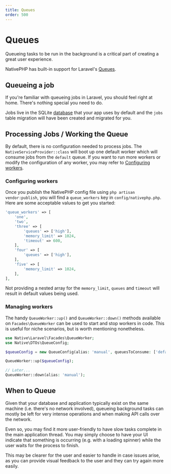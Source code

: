 ```yaml
---
title: Queues
order: 500
---
```

# Queues

Queueing tasks to be run in the background is a critical part of creating a great user experience.

NativePHP has built-in support for Laravel's [Queues](https://laravel.com/docs/queues).

## Queueing a job
If you're familiar with queueing jobs in Laravel, you should feel right at home. There's nothing special you need to do.

Jobs live in the SQLite [database](/docs/digging-deeper/databases) that your app uses by default and the `jobs` table
migration will have been created and migrated for you.

## Processing Jobs / Working the Queue
By default, there is no configuration needed to process jobs. The `NativeServiceProvider::class` will boot up one default worker
which will consume jobs from the `default` queue. If you want to run more workers or modify the configuration of any worker, you may
refer to [Configuring workers](#configuring-workers).

### Configuring workers
Once you publish the NativePHP config file using `php artisan vendor:publish`, you will find a `queue_workers` key in 
`config/nativephp.php`. Here are some acceptable values to get you started:

```php
'queue_workers' => [
    'one',
    'two',
    'three' => [
        'queues' => ['high'],
        'memory_limit' => 1024,
        'timeout' => 600,
    ],
    'four' => [
        'queues' => ['high'],
    ],
    'five' => [
        'memory_limit' => 1024,
    ],
],
```

Not providing a nested array for the `memory_limit`, `queues` and `timeout` will result in default values being used.

### Managing workers

The handy `QueueWorker::up()` and `QueueWorker::down()` methods available on `Facades\QueueWorker` can be used to start
and stop workers in code. This is useful for niche scenarios, but is worth mentioning nonetheless.

```php
use Native\Laravel\Facades\QueueWorker;
use Native\DTOs\QueueConfig;

$queueConfig = new QueueConfig(alias: 'manual', queuesToConsume: ['default'], memoryLimit: 1024, timeout: 600);

QueueWorker::up($queueConfig);

// Later...
QueueWorker::down(alias: 'manual');
```

## When to Queue
Given that your database and application typically exist on the same machine (i.e. there's no network involved),
queueing background tasks can mostly be left for very intense operations and when making API calls over the network.

Even so, you may find it more user-friendly to have slow tasks complete in the main application thread. You may simply
choose to have your UI indicate that something is occurring (e.g. with a loading spinner) while the user waits for the
process to finish.

This may be clearer for the user and easier to handle in case issues arise, as you can provide visual feedback to the
user and they can try again more easily.
